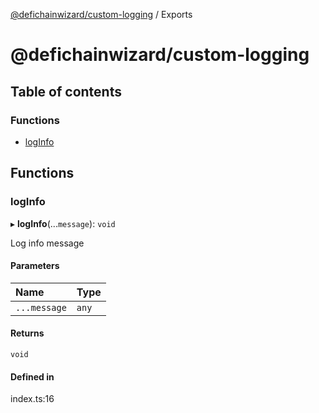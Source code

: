 [@defichainwizard/custom-logging](README.md) / Exports

# @defichainwizard/custom-logging

## Table of contents

### Functions

- [logInfo](modules.md#loginfo)

## Functions

### logInfo

▸ **logInfo**(...`message`): `void`

Log info message

#### Parameters

| Name | Type |
| :------ | :------ |
| `...message` | `any` |

#### Returns

`void`

#### Defined in

index.ts:16
